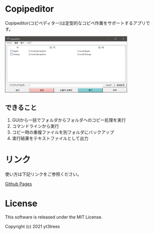 # Copipeditor
Copipeditor(コピペディター)は定型的なコピペ作業をサポートするアプリです。


<img src="image/main_window.png" width=80%>

## できること
1. GUIから一括でフォルダからフォルダへのコピー処理を実行
2. コマンドラインから実行
3. コピー時の重複ファイルを別フォルダにバックアップ
4. 実行結果をテキストファイルとして出力

# リンク
使い方は下記リンクをご参照ください。

[Github Pages](https://yt3trees.github.io/Copipeditor/)


# License
This software is released under the MIT License.

Copyright (c) 2021 yt3trees
